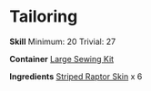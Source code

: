 <!-- TITLE: Striped Raptor Pants -->
<!-- SUBTITLE: Made from striped raptor hide -->

# Tailoring
**Skill**
Minimum: 20
Trivial: 27

**Container**
[Large Sewing Kit](large-sewing-kit)

**Ingredients**
[Striped Raptor Skin](striped-raptor-skin) x 6